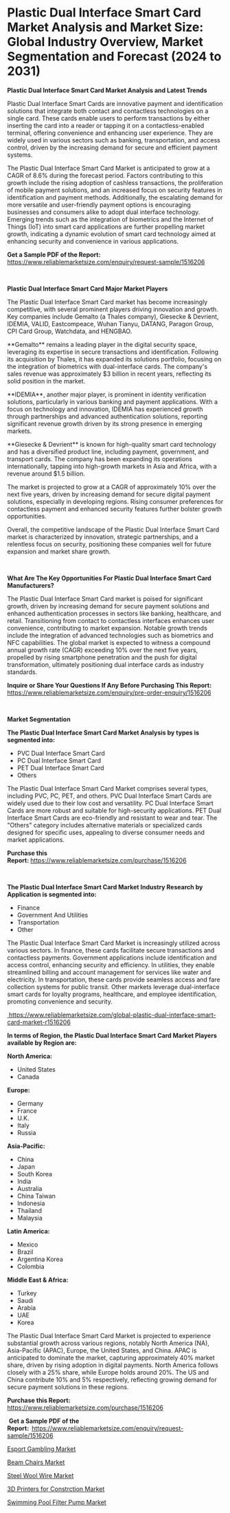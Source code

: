 <p><h1>Plastic Dual Interface Smart Card Market Analysis and Market Size: Global Industry Overview, Market Segmentation and Forecast (2024 to 2031)</h1></p><p><strong>Plastic Dual Interface Smart Card Market Analysis and Latest Trends</strong></p>
<p><p>Plastic Dual Interface Smart Cards are innovative payment and identification solutions that integrate both contact and contactless technologies on a single card. These cards enable users to perform transactions by either inserting the card into a reader or tapping it on a contactless-enabled terminal, offering convenience and enhancing user experience. They are widely used in various sectors such as banking, transportation, and access control, driven by the increasing demand for secure and efficient payment systems.</p><p>The Plastic Dual Interface Smart Card Market is anticipated to grow at a CAGR of 8.6% during the forecast period. Factors contributing to this growth include the rising adoption of cashless transactions, the proliferation of mobile payment solutions, and an increased focus on security features in identification and payment methods. Additionally, the escalating demand for more versatile and user-friendly payment options is encouraging businesses and consumers alike to adopt dual interface technology. Emerging trends such as the integration of biometrics and the Internet of Things (IoT) into smart card applications are further propelling market growth, indicating a dynamic evolution of smart card technology aimed at enhancing security and convenience in various applications.</p></p>
<p><strong>Get a Sample PDF of the Report:&nbsp;</strong> <a href="https://www.reliablemarketsize.com/enquiry/request-sample/1516206?utm_campaign=1779&utm_medium=2&utm_source=Github&utm_content=ia&utm_term=27102024&utm_id=plastic-dual-interface-smart-card">https://www.reliablemarketsize.com/enquiry/request-sample/1516206</a></p>
<p>&nbsp;</p>
<p><strong>Plastic Dual Interface Smart Card Major Market Players</strong></p>
<p><p>The Plastic Dual Interface Smart Card market has become increasingly competitive, with several prominent players driving innovation and growth. Key companies include Gemalto (a Thales company), Giesecke & Devrient, IDEMIA, VALID, Eastcompeace, Wuhan Tianyu, DATANG, Paragon Group, CPI Card Group, Watchdata, and HENGBAO.</p><p>**Gemalto** remains a leading player in the digital security space, leveraging its expertise in secure transactions and identification. Following its acquisition by Thales, it has expanded its solutions portfolio, focusing on the integration of biometrics with dual-interface cards. The company's sales revenue was approximately $3 billion in recent years, reflecting its solid position in the market.</p><p>**IDEMIA**, another major player, is prominent in identity verification solutions, particularly in various banking and payment applications. With a focus on technology and innovation, IDEMIA has experienced growth through partnerships and advanced authentication solutions, reporting significant revenue growth driven by its strong presence in emerging markets.</p><p>**Giesecke & Devrient** is known for high-quality smart card technology and has a diversified product line, including payment, government, and transport cards. The company has been expanding its operations internationally, tapping into high-growth markets in Asia and Africa, with a revenue around $1.5 billion.</p><p>The market is projected to grow at a CAGR of approximately 10% over the next five years, driven by increasing demand for secure digital payment solutions, especially in developing regions. Rising consumer preferences for contactless payment and enhanced security features further bolster growth opportunities.</p><p>Overall, the competitive landscape of the Plastic Dual Interface Smart Card market is characterized by innovation, strategic partnerships, and a relentless focus on security, positioning these companies well for future expansion and market share growth.</p></p>
<p>&nbsp;</p>
<p><strong>What Are The Key Opportunities For Plastic Dual Interface Smart Card Manufacturers?</strong></p>
<p><p>The Plastic Dual Interface Smart Card market is poised for significant growth, driven by increasing demand for secure payment solutions and enhanced authentication processes in sectors like banking, healthcare, and retail. Transitioning from contact to contactless interfaces enhances user convenience, contributing to market expansion. Notable growth trends include the integration of advanced technologies such as biometrics and NFC capabilities. The global market is expected to witness a compound annual growth rate (CAGR) exceeding 10% over the next five years, propelled by rising smartphone penetration and the push for digital transformation, ultimately positioning dual interface cards as industry standards.</p></p>
<p><strong>Inquire or Share Your Questions If Any Before Purchasing This Report:</strong> <a href="https://www.reliablemarketsize.com/enquiry/pre-order-enquiry/1516206?utm_campaign=1779&utm_medium=2&utm_source=Github&utm_content=ia&utm_term=27102024&utm_id=plastic-dual-interface-smart-card">https://www.reliablemarketsize.com/enquiry/pre-order-enquiry/1516206</a></p>
<p>&nbsp;</p>
<p><strong>Market Segmentation</strong></p>
<p><strong>The Plastic Dual Interface Smart Card Market Analysis by types is segmented into:</strong></p>
<p><ul><li>PVC Dual Interface Smart Card</li><li>PC Dual Interface Smart Card</li><li>PET Dual Interface Smart Card</li><li>Others</li></ul></p>
<p><p>The Plastic Dual Interface Smart Card Market comprises several types, including PVC, PC, PET, and others. PVC Dual Interface Smart Cards are widely used due to their low cost and versatility. PC Dual Interface Smart Cards are more robust and suitable for high-security applications. PET Dual Interface Smart Cards are eco-friendly and resistant to wear and tear. The "Others" category includes alternative materials or specialized cards designed for specific uses, appealing to diverse consumer needs and market applications.</p></p>
<p><strong>Purchase this Report:&nbsp;</strong><a href="https://www.reliablemarketsize.com/purchase/1516206?utm_campaign=1779&utm_medium=2&utm_source=Github&utm_content=ia&utm_term=27102024&utm_id=plastic-dual-interface-smart-card">https://www.reliablemarketsize.com/purchase/1516206</a></p>
<p>&nbsp;</p>
<p><strong>The Plastic Dual Interface Smart Card Market Industry Research by Application is segmented into:</strong></p>
<p><ul><li>Finance</li><li>Government And Utilities</li><li>Transportation</li><li>Other</li></ul></p>
<p><p>The Plastic Dual Interface Smart Card Market is increasingly utilized across various sectors. In finance, these cards facilitate secure transactions and contactless payments. Government applications include identification and access control, enhancing security and efficiency. In utilities, they enable streamlined billing and account management for services like water and electricity. In transportation, these cards provide seamless access and fare collection systems for public transit. Other markets leverage dual-interface smart cards for loyalty programs, healthcare, and employee identification, promoting convenience and security.</p></p>
<p><a href="https://www.reliablemarketsize.com/global-plastic-dual-interface-smart-card-market-r1516206?utm_campaign=1779&utm_medium=2&utm_source=Github&utm_content=ia&utm_term=27102024&utm_id=plastic-dual-interface-smart-card">&nbsp;https://www.reliablemarketsize.com/global-plastic-dual-interface-smart-card-market-r1516206</a></p>
<p><strong>In terms of Region, the Plastic Dual Interface Smart Card Market Players available by Region are:</strong></p>
<p>
    <p> <strong> North America: </strong>
        <ul>
            <li>United States</li>
            <li>Canada</li>
        </ul>
        </p> 
    <p> <strong> Europe: </strong>
        <ul>
            <li>Germany</li>
            <li>France</li>
            <li>U.K.</li>
            <li>Italy</li>
            <li>Russia</li>
        </ul>
        </p> 
    <p> <strong> Asia-Pacific: </strong>
        <ul>
            <li>China</li>
            <li>Japan</li>
            <li>South Korea</li>
            <li>India</li>
            <li>Australia</li>
            <li>China Taiwan</li>
            <li>Indonesia</li>
            <li>Thailand</li>
            <li>Malaysia</li>
        </ul>
        </p> 
    <p> <strong> Latin America: </strong>
        <ul>
            <li>Mexico</li>
            <li>Brazil</li>
            <li>Argentina Korea</li>
            <li>Colombia</li>
        </ul>
        </p> 
    <p> <strong> Middle East & Africa: </strong>
        <ul>
            <li>Turkey</li>
            <li>Saudi</li>
            <li>Arabia</li>
            <li>UAE</li>
            <li>Korea</li>
        </ul>
    </p>
    </p>
<p><p>The Plastic Dual Interface Smart Card Market is projected to experience substantial growth across various regions, notably North America (NA), Asia-Pacific (APAC), Europe, the United States, and China. APAC is anticipated to dominate the market, capturing approximately 40% market share, driven by rising adoption in digital payments. North America follows closely with a 25% share, while Europe holds around 20%. The US and China contribute 10% and 5% respectively, reflecting growing demand for secure payment solutions in these regions.</p></p>
<p><strong>Purchase this Report: </strong><a href="https://www.reliablemarketsize.com/purchase/1516206?utm_campaign=1779&utm_medium=2&utm_source=Github&utm_content=ia&utm_term=27102024&utm_id=plastic-dual-interface-smart-card">https://www.reliablemarketsize.com/purchase/1516206</a></p>
<p>&nbsp;<strong>Get a Sample PDF of the Report:&nbsp;&nbsp;</strong><a href="https://www.reliablemarketsize.com/enquiry/request-sample/1516206?utm_campaign=1779&utm_medium=2&utm_source=Github&utm_content=ia&utm_term=27102024&utm_id=plastic-dual-interface-smart-card">https://www.reliablemarketsize.com/enquiry/request-sample/1516206</a></p>
<p><strong></strong></p>
<p><p><a href="https://www.linkedin.com/pulse/key-drivers-esport-gambling-market-trends-future-outlook-2024-2031-7kx1e?utm_campaign=1779&utm_medium=2&utm_source=Github&utm_content=ia&utm_term=27102024&utm_id=plastic-dual-interface-smart-card">Esport Gambling Market</a></p><p><a href="https://www.linkedin.com/pulse/beam-chairs-market-evolution-global-trends-regional-dynamics-2024-mnuce?trk=public_post_embed_feed-article-content&utm_campaign=1779&utm_medium=2&utm_source=Github&utm_content=ia&utm_term=27102024&utm_id=plastic-dual-interface-smart-card">Beam Chairs Market</a></p><p><a href="https://www.linkedin.com/pulse/global-steel-wool-wire-market-exploring-share-trends-future-4d5he?trk=public_post_embed_feed-article-content&utm_campaign=1779&utm_medium=2&utm_source=Github&utm_content=ia&utm_term=27102024&utm_id=plastic-dual-interface-smart-card">Steel Wool Wire Market</a></p><p><a href="https://www.linkedin.com/pulse/3d-printers-constrction-market-global-insights-sales-trends-algne?trk=public_post_embed_feed-article-content&utm_campaign=1779&utm_medium=2&utm_source=Github&utm_content=ia&utm_term=27102024&utm_id=plastic-dual-interface-smart-card">3D Printers for Constrction Market</a></p><p><a href="https://www.linkedin.com/pulse/swimming-pool-filter-pump-market-growth-outlook-from-2024-2031-gawte?trk=public_post_embed_feed-article-content&utm_campaign=1779&utm_medium=2&utm_source=Github&utm_content=ia&utm_term=27102024&utm_id=plastic-dual-interface-smart-card">Swimming Pool Filter Pump Market</a></p></p>